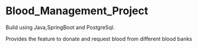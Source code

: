 # Blood_Management_Project
Build using Java,SpringBoot and PostgreSql.

Provides the feature to donate and request blood from different blood banks
